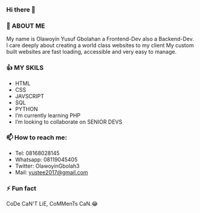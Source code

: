 ### Hi there 👋

<!--
**Olawoyin1/Olawoyin1** is a ✨ _special_ ✨ repository because its `README.md` (this file) appears on your GitHub profile.

Here are some ideas to get you started:

- 🔭 I’m currently working on a LIFE CHANGING PROJECT...
- 🌱 I’m currently learning PHP...
- 👯 I’m looking to collaborate on ...
- 🤔 I’m looking for help with ...
- 💬 Ask me about ...
- 📫 How to reach me: ...
- 😄 Pronouns: ...
- ⚡ Fun fact: ...
-->
### 📌 ABOUT ME
My name is Olawoyin Yusuf Gbolahan a Frontend-Dev also a Backend-Dev. I care deeply about creating a world class websites to my client
My custom built websites are fast loading, accessible and very easy to manage.

### 👍 MY SKILS
- HTML
- CSS
- JAVSCRIPT
- SQL
- PYTHON
- I’m currently learning PHP
- I’m looking to collaborate on SENIOR DEVS


### 📫 How to reach me: 
- Tel: 08168028145
- Whatsapp: 08119045405
- Twitter: OlawoyinGbolah3
- Mail: yustee2017@gmail.com 

### ⚡ Fun fact
CoDe CaN'T LiE, CoMMenTs CaN.😂 

